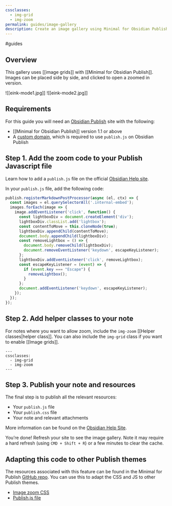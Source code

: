 ```yaml
---
cssclasses:
  - img-grid
  - img-zoom
permalink: guides/image-gallery
description: Create an image gallery using Minimal for Obsidian Publish. Images can be placed side by side, and clicked to open a zoomed in version.
---
```

#guides

## Overview

This gallery uses [[image grids]] with [[Minimal for Obsidian Publish]]. Images can be placed side by side, and clicked to open a zoomed in version.

![[eink-mode1.jpg]]
![[eink-mode2.jpg]]

## Requirements

For this guide you will need an [Obsidian Publish](https://obsidian.md/publish) site with the following:

- [[Minimal for Obsidian Publish]] version 1.1 or above
- A [custom domain](https://help.obsidian.md/Obsidian+Publish/Set+up+a+custom+domain), which is required to use `publish.js` on Obsidian Publish

## Step 1. Add the zoom code to your Publish Javascript file

Learn how to add a `publish.js` file on the official [Obsidian Help site](https://help.obsidian.md/Obsidian+Publish/Customize+your+site).

In your `publish.js` file, add the following code:

```js
publish.registerMarkdownPostProcessor(async (el, ctx) => {
  const images = el.querySelectorAll('.internal-embed');
  images.forEach(image => {
    image.addEventListener('click', function() {
      const lightboxDiv = document.createElement('div');
      lightboxDiv.classList.add('lightbox');
      const contentToMove = this.cloneNode(true);
      lightboxDiv.appendChild(contentToMove);
      document.body.appendChild(lightboxDiv);
      const removeLightbox = () => {
        document.body.removeChild(lightboxDiv);
        document.removeEventListener('keydown', escapeKeyListener);
      };
      lightboxDiv.addEventListener('click', removeLightbox);
      const escapeKeyListener = (event) => {
        if (event.key === "Escape") {
          removeLightbox();
        }
      };
      document.addEventListener('keydown', escapeKeyListener);
    });
  });
});

```

## Step 2. Add helper classes to your note

For notes where you want to allow zoom, include the `img-zoom` [[Helper classes|helper class]]. You can also include the `img-grid` class if you want to enable [[Image grids]].

```
---
cssclasses:
  - img-grid
  - img-zoom
---
```

## Step 3. Publish your note and resources

The final step is to publish all the relevant resources:

- Your `publish.js` file
- Your `publish.css` file
- Your note and relevant attachments

More information can be found on the [Obsidian Help Site](https://help.obsidian.md/Obsidian+Publish/Publish+and+unpublish+notes).

You’re done! Refresh your site to see the image gallery. Note it may require a hard refresh (using `CMD + Shift + R`) or a few minutes to clear the cache.

## Adapting this code to other Publish themes

The resources associated with this feature can be found in the Minimal for Publish [GitHub repo](https://github.com/kepano/obsidian-minimal-publish/tree/master). You can use this to adapt the CSS and JS to other Publish themes.

- [Image zoom CSS](https://github.com/kepano/obsidian-minimal-publish/blob/master/src/scss/publish/images.scss)
- [Publish.js file](https://github.com/kepano/obsidian-minimal-publish/blob/master/publish.js)